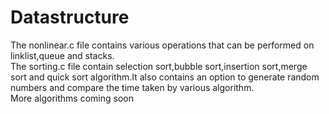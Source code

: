 # Datastructure
The  nonlinear.c file contains various operations that can be performed on linklist,queue and stacks. </br>
The sorting.c file contain selection sort,bubble sort,insertion sort,merge sort and quick sort algorithm.It also contains an option to generate random numbers and compare the time taken by various algorithm.  
More algorithms coming soon 
